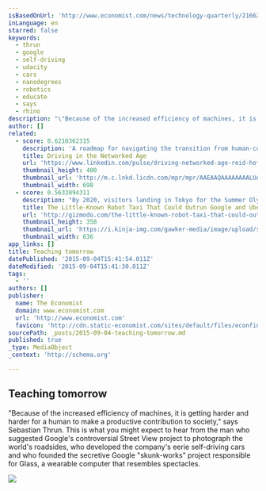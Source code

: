 ```yaml
---
isBasedOnUrl: 'http://www.economist.com/news/technology-quarterly/21662654-sebastian-thrun-pioneer-googles-autonomous-cars-wants-teach-people-how'
inLanguage: en
starred: false
keywords:
  - thrun
  - google
  - self-driving
  - udacity
  - cars
  - nanodegrees
  - robotics
  - educate
  - says
  - rhino
description: "\"Because of the increased efficiency of machines, it is getting harder and harder for a human to make a productive contribution to society,\" says Sebastian Thrun. This is what you might expect to hear from the man who suggested Google's controversial Street View project to photograph the world's roadsides, who developed the company's eerie self-driving cars and who founded the secretive Google \"skunk-works\" project responsible for Glass, a wearable computer that resembles spectacles."
author: []
related:
  - score: 0.6210362315
    description: 'A roadmap for navigating the transition from human-controlled cars to a better driverless future In the six-plus years that Google has been developing self-driving cars, its test fleet has achieved an impressive safety record: Nearly two million miles* of real-world autonomous driving, eleven minor accidents, only one minor injury, with none of the accidents caused by the self-driving cars themselves (a passenger in a driverless car experienced minor whiplash after being rear-ended by a human-driven car).'
    title: Driving in the Networked Age
    url: 'https://www.linkedin.com/pulse/driving-networked-age-reid-hoffman'
    thumbnail_height: 400
    thumbnail_url: 'http://m.c.lnkd.licdn.com/mpr/mpr/AAEAAQAAAAAAAALUAAAAJDk3MWQ3Yzg1LWFkZDItNDA5ZS1hMzEwLTEzYjk2ZDI4Yjg1Nw.jpg'
    thumbnail_width: 698
  - score: 0.5633094311
    description: "By 2020, visitors landing in Tokyo for the Summer Olympics could be greeted by a fleet of self-driving taxis. At least, that's the dream of Japanese tech company DeNA, which hopes to have autonomous cars shuttling tourists around the crowded, maze-like streets of that megacity within five years."
    title: The Little-Known Robot Taxi That Could Outrun Google and Uber
    url: 'http://gizmodo.com/the-little-known-robot-taxi-that-could-outrun-google-an-1713972578'
    thumbnail_height: 358
    thumbnail_url: 'https://i.kinja-img.com/gawker-media/image/upload/s--JEU2C_VJ--/c_fill,fl_progressive,g_north,h_358,q_80,w_636/1361802388808736432.png'
    thumbnail_width: 636
app_links: []
title: Teaching tomorrow
datePublished: '2015-09-04T15:41:54.011Z'
dateModified: '2015-09-04T15:41:30.811Z'
tags:
  - ''
authors: []
publisher:
  name: The Economist
  domain: www.economist.com
  url: 'http://www.economist.com'
  favicon: 'http://cdn.static-economist.com/sites/default/files/econfinal_favicon.ico'
sourcePath: _posts/2015-09-04-teaching-tomorrow.md
published: true
_type: MediaObject
_context: 'http://schema.org'

---
```

<article style=""><h1>Teaching tomorrow</h1><p>"Because of the increased efficiency of machines, it is getting harder and harder for a human to make a productive contribution to society," says Sebastian Thrun. This is what you might expect to hear from the man who suggested Google's controversial Street View project to photograph the world's roadsides, who developed the company's eerie self-driving cars and who founded the secretive Google "skunk-works" project responsible for Glass, a wearable computer that resembles spectacles.</p><img src="http://cdn.static-economist.com/sites/default/files/images/print-edition/20150905_TQD005_0.jpg" /></article>